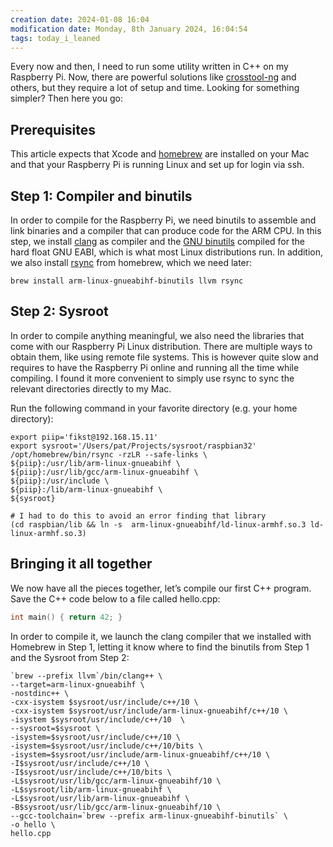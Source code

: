 ```yaml
---
creation date: 2024-01-08 16:04
modification date: Monday, 8th January 2024, 16:04:54
tags: today_i_leaned
---
```


Every now and then, I need to run some utility written in C++ on my Raspberry Pi. Now, there are powerful solutions like [crosstool-ng](https://crosstool-ng.github.io/) and others, but they require a lot of setup and time. Looking for something simpler? Then here you go:

## Prerequisites

This article expects that Xcode and [homebrew](https://brew.sh/) are installed on your Mac and that your Raspberry Pi is running Linux and set up for login via ssh.

## Step 1: Compiler and binutils

In order to compile for the Raspberry Pi, we need binutils to assemble and link binaries and a compiler that can produce code for the ARM CPU. In this step, we install [clang](https://clang.llvm.org/) as compiler and the [GNU binutils](https://www.gnu.org/software/binutils/) compiled for the hard float GNU EABI, which is what most Linux distributions run. In addition, we also install [rsync](https://rsync.samba.org/) from homebrew, which we need later:

```
brew install arm-linux-gnueabihf-binutils llvm rsync
```

## Step 2: Sysroot

In order to compile anything meaningful, we also need the libraries that come with our Raspberry Pi Linux distribution. There are multiple ways to obtain them, like using remote file systems. This is however quite slow and requires to have the Raspberry Pi online and running all the time while compiling. I found it more convenient to simply use rsync to sync the relevant directories directly to my Mac.

Run the following command in your favorite directory (e.g. your home directory):

```
export piip='fikst@192.168.15.11'
export sysroot='/Users/pat/Projects/sysroot/raspbian32'
/opt/homebrew/bin/rsync -rzLR --safe-links \
${piip}:/usr/lib/arm-linux-gnueabihf \
${piip}:/usr/lib/gcc/arm-linux-gnueabihf \
${piip}:/usr/include \
${piip}:/lib/arm-linux-gnueabihf \
${sysroot}

# I had to do this to avoid an error finding that library
(cd raspbian/lib && ln -s  arm-linux-gnueabihf/ld-linux-armhf.so.3 ld-linux-armhf.so.3)
```

## Bringing it all together

We now have all the pieces together, let’s compile our first C++ program. Save the C++ code below to a file called hello.cpp:

```c++
int main() { return 42; }
```

In order to compile it, we launch the clang compiler that we installed with Homebrew in Step 1, letting it know where to find the binutils from Step 1 and the Sysroot from Step 2:

```shell
`brew --prefix llvm`/bin/clang++ \
--target=arm-linux-gnueabihf \
-nostdinc++ \
-cxx-isystem $sysroot/usr/include/c++/10 \
-cxx-isystem $sysroot/usr/include/arm-linux-gnueabihf/c++/10 \
-isystem $sysroot/usr/include/c++/10  \
--sysroot=$sysroot \
-isystem=$sysroot/usr/include/c++/10 \
-isystem=$sysroot/usr/include/c++/10/bits \
-isystem=$sysroot/usr/include/arm-linux-gnueabihf/c++/10 \
-I$sysroot/usr/include/c++/10 \
-I$sysroot/usr/include/c++/10/bits \
-L$sysroot/usr/lib/gcc/arm-linux-gnueabihf/10 \
-L$sysroot/lib/arm-linux-gnueabihf \
-L$sysroot/usr/lib/arm-linux-gnueabihf \
-B$sysroot/usr/lib/gcc/arm-linux-gnueabihf/10 \
--gcc-toolchain=`brew --prefix arm-linux-gnueabihf-binutils` \
-o hello \
hello.cpp



```